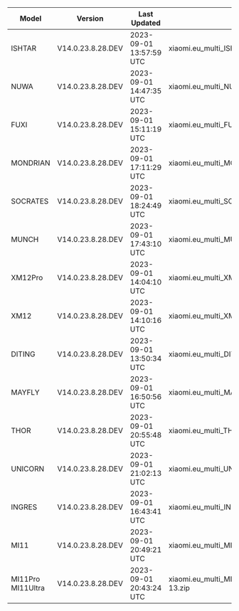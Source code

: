 | Model | Version | Last Updated | File Name | Size | Download Link |
| ---- | ---- | ---- | ---- | ---- | ---- |
| ISHTAR | V14.0.23.8.28.DEV | 2023-09-01 13:57:59 UTC | xiaomi.eu_multi_ISHTAR_V14.0.23.8.28.DEV_v14-13.zip | 6.3 GB | [SourceForge](https://sourceforge.net/projects/xiaomi-eu-multilang-miui-roms/files/xiaomi.eu/MIUI-WEEKLY-RELEASES/V14.0.23.8.28.DEV/xiaomi.eu_multi_ISHTAR_V14.0.23.8.28.DEV_v14-13.zip/download) |
| NUWA | V14.0.23.8.28.DEV | 2023-09-01 14:47:35 UTC | xiaomi.eu_multi_NUWA_V14.0.23.8.28.DEV_v14-13.zip | 5.9 GB | [SourceForge](https://sourceforge.net/projects/xiaomi-eu-multilang-miui-roms/files/xiaomi.eu/MIUI-WEEKLY-RELEASES/V14.0.23.8.28.DEV/xiaomi.eu_multi_NUWA_V14.0.23.8.28.DEV_v14-13.zip/download) |
| FUXI | V14.0.23.8.28.DEV | 2023-09-01 15:11:19 UTC | xiaomi.eu_multi_FUXI_V14.0.23.8.28.DEV_v14-13.zip | 5.9 GB | [SourceForge](https://sourceforge.net/projects/xiaomi-eu-multilang-miui-roms/files/xiaomi.eu/MIUI-WEEKLY-RELEASES/V14.0.23.8.28.DEV/xiaomi.eu_multi_FUXI_V14.0.23.8.28.DEV_v14-13.zip/download) |
| MONDRIAN | V14.0.23.8.28.DEV | 2023-09-01 17:11:29 UTC | xiaomi.eu_multi_MONDRIAN_V14.0.23.8.28.DEV_v14-13.zip | 5.3 GB | [SourceForge](https://sourceforge.net/projects/xiaomi-eu-multilang-miui-roms/files/xiaomi.eu/MIUI-WEEKLY-RELEASES/V14.0.23.8.28.DEV/xiaomi.eu_multi_MONDRIAN_V14.0.23.8.28.DEV_v14-13.zip/download) |
| SOCRATES | V14.0.23.8.28.DEV | 2023-09-01 18:24:49 UTC | xiaomi.eu_multi_SOCRATES_V14.0.23.8.28.DEV_v14-13.zip | 5.8 GB | [SourceForge](https://sourceforge.net/projects/xiaomi-eu-multilang-miui-roms/files/xiaomi.eu/MIUI-WEEKLY-RELEASES/V14.0.23.8.28.DEV/xiaomi.eu_multi_SOCRATES_V14.0.23.8.28.DEV_v14-13.zip/download) |
| MUNCH | V14.0.23.8.28.DEV | 2023-09-01 17:43:10 UTC | xiaomi.eu_multi_MUNCH_V14.0.23.8.28.DEV_v14-13.zip | 4.4 GB | [SourceForge](https://sourceforge.net/projects/xiaomi-eu-multilang-miui-roms/files/xiaomi.eu/MIUI-WEEKLY-RELEASES/V14.0.23.8.28.DEV/xiaomi.eu_multi_MUNCH_V14.0.23.8.28.DEV_v14-13.zip/download) |
| XM12Pro | V14.0.23.8.28.DEV | 2023-09-01 14:04:10 UTC | xiaomi.eu_multi_XM12Pro_V14.0.23.8.28.DEV_v14-13.zip | 5.1 GB | [SourceForge](https://sourceforge.net/projects/xiaomi-eu-multilang-miui-roms/files/xiaomi.eu/MIUI-WEEKLY-RELEASES/V14.0.23.8.28.DEV/xiaomi.eu_multi_XM12Pro_V14.0.23.8.28.DEV_v14-13.zip/download) |
| XM12 | V14.0.23.8.28.DEV | 2023-09-01 14:10:16 UTC | xiaomi.eu_multi_XM12_V14.0.23.8.28.DEV_v14-13.zip | 5.0 GB | [SourceForge](https://sourceforge.net/projects/xiaomi-eu-multilang-miui-roms/files/xiaomi.eu/MIUI-WEEKLY-RELEASES/V14.0.23.8.28.DEV/xiaomi.eu_multi_XM12_V14.0.23.8.28.DEV_v14-13.zip/download) |
| DITING | V14.0.23.8.28.DEV | 2023-09-01 13:50:34 UTC | xiaomi.eu_multi_DITING_V14.0.23.8.28.DEV_v14-13.zip | 5.2 GB | [SourceForge](https://sourceforge.net/projects/xiaomi-eu-multilang-miui-roms/files/xiaomi.eu/MIUI-WEEKLY-RELEASES/V14.0.23.8.28.DEV/xiaomi.eu_multi_DITING_V14.0.23.8.28.DEV_v14-13.zip/download) |
| MAYFLY | V14.0.23.8.28.DEV | 2023-09-01 16:50:56 UTC | xiaomi.eu_multi_MAYFLY_V14.0.23.8.28.DEV_v14-13.zip | 5.2 GB | [SourceForge](https://sourceforge.net/projects/xiaomi-eu-multilang-miui-roms/files/xiaomi.eu/MIUI-WEEKLY-RELEASES/V14.0.23.8.28.DEV/xiaomi.eu_multi_MAYFLY_V14.0.23.8.28.DEV_v14-13.zip/download) |
| THOR | V14.0.23.8.28.DEV | 2023-09-01 20:55:48 UTC | xiaomi.eu_multi_THOR_V14.0.23.8.28.DEV_v14-13.zip | 5.4 GB | [SourceForge](https://sourceforge.net/projects/xiaomi-eu-multilang-miui-roms/files/xiaomi.eu/MIUI-WEEKLY-RELEASES/V14.0.23.8.28.DEV/xiaomi.eu_multi_THOR_V14.0.23.8.28.DEV_v14-13.zip/download) |
| UNICORN | V14.0.23.8.28.DEV | 2023-09-01 21:02:13 UTC | xiaomi.eu_multi_UNICORN_V14.0.23.8.28.DEV_v14-13.zip | 5.3 GB | [SourceForge](https://sourceforge.net/projects/xiaomi-eu-multilang-miui-roms/files/xiaomi.eu/MIUI-WEEKLY-RELEASES/V14.0.23.8.28.DEV/xiaomi.eu_multi_UNICORN_V14.0.23.8.28.DEV_v14-13.zip/download) |
| INGRES | V14.0.23.8.28.DEV | 2023-09-01 16:43:41 UTC | xiaomi.eu_multi_INGRES_V14.0.23.8.28.DEV_v14-13.zip | 5.0 GB | [SourceForge](https://sourceforge.net/projects/xiaomi-eu-multilang-miui-roms/files/xiaomi.eu/MIUI-WEEKLY-RELEASES/V14.0.23.8.28.DEV/xiaomi.eu_multi_INGRES_V14.0.23.8.28.DEV_v14-13.zip/download) |
| MI11 | V14.0.23.8.28.DEV | 2023-09-01 20:49:21 UTC | xiaomi.eu_multi_MI11_V14.0.23.8.28.DEV_v14-13.zip | 4.9 GB | [SourceForge](https://sourceforge.net/projects/xiaomi-eu-multilang-miui-roms/files/xiaomi.eu/MIUI-WEEKLY-RELEASES/V14.0.23.8.28.DEV/xiaomi.eu_multi_MI11_V14.0.23.8.28.DEV_v14-13.zip/download) |
| MI11Pro MI11Ultra | V14.0.23.8.28.DEV | 2023-09-01 20:43:24 UTC | xiaomi.eu_multi_MI11Pro_MI11Ultra_V14.0.23.8.28.DEV_v14-13.zip | 5.0 GB | [SourceForge](https://sourceforge.net/projects/xiaomi-eu-multilang-miui-roms/files/xiaomi.eu/MIUI-WEEKLY-RELEASES/V14.0.23.8.28.DEV/xiaomi.eu_multi_MI11Pro_MI11Ultra_V14.0.23.8.28.DEV_v14-13.zip/download) |
